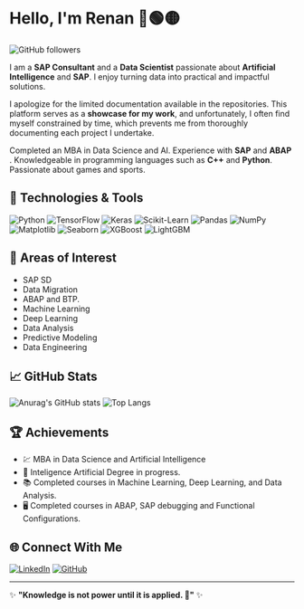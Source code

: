 

# Hello, I'm Renan 👋🟢🟡

![GitHub followers](https://img.shields.io/github/followers/ReMendess?style=social)


I am a **SAP Consultant** and a **Data Scientist** passionate about **Artificial Intelligence** and **SAP**. I enjoy turning data into practical and impactful solutions.

I apologize for the limited documentation available in the repositories. This platform serves as a **showcase for my work**, and unfortunately, I often find myself constrained by time, which prevents me from thoroughly documenting each project I undertake.

Completed an MBA in Data Science and AI. 
Experience with **SAP** and **ABAP** .
Knowledgeable in programming languages such as **C++** and **Python**.
Passionate about games and sports.

## 🔧 Technologies & Tools

![Python](https://img.shields.io/badge/Python-3776AB?style=for-the-badge&logo=python&logoColor=white)
![TensorFlow](https://img.shields.io/badge/TensorFlow-FF6F00?style=for-the-badge&logo=tensorflow&logoColor=white)
![Keras](https://img.shields.io/badge/Keras-D00000?style=for-the-badge&logo=keras&logoColor=white)
![Scikit-Learn](https://img.shields.io/badge/Scikit--Learn-F7931E?style=for-the-badge&logo=scikit-learn&logoColor=white)
![Pandas](https://img.shields.io/badge/Pandas-150458?style=for-the-badge&logo=pandas&logoColor=white)
![NumPy](https://img.shields.io/badge/NumPy-013243?style=for-the-badge&logo=numpy&logoColor=white)
![Matplotlib](https://img.shields.io/badge/Matplotlib-11557C?style=for-the-badge&logo=matplotlib&logoColor=white)
![Seaborn](https://img.shields.io/badge/Seaborn-007ACC?style=for-the-badge&logoColor=white)
![XGBoost](https://img.shields.io/badge/XGBoost-EC912D?style=for-the-badge&logoColor=white)
![LightGBM](https://img.shields.io/badge/LightGBM-146EB4?style=for-the-badge&logoColor=white)

## 🧠 Areas of Interest

- SAP SD
- Data Migration
- ABAP and BTP.
- Machine Learning
- Deep Learning
- Data Analysis
- Predictive Modeling
- Data Engineering

## 📈 GitHub Stats

![Anurag's GitHub stats](https://github-readme-stats.vercel.app/api?username=ReMendess&show_icons=true&theme=radical)
![Top Langs](https://github-readme-stats.vercel.app/api/top-langs/?username=ReMendess&layout=compact&theme=radical)

## 🏆 Achievements

- 💹 MBA in Data Science and Artificial Intelligence
- 📘 Inteligence Artificial Degree in progress.
- 📚 Completed courses in Machine Learning, Deep Learning, and Data Analysis.
- 🖥️ Completed courses in ABAP, SAP debugging and Functional Configurations.

## 🌐 Connect With Me

[![LinkedIn](https://img.shields.io/badge/LinkedIn-0A66C2?style=for-the-badge&logo=linkedin&logoColor=white)](https://www.linkedin.com/in/renanmendes26/)
[![GitHub](https://img.shields.io/badge/GitHub-181717?style=for-the-badge&logo=github&logoColor=white)](https://github.com/ReMendess)


---

✨ **"Knowledge is not power until it is applied. 🧠"** ✨




